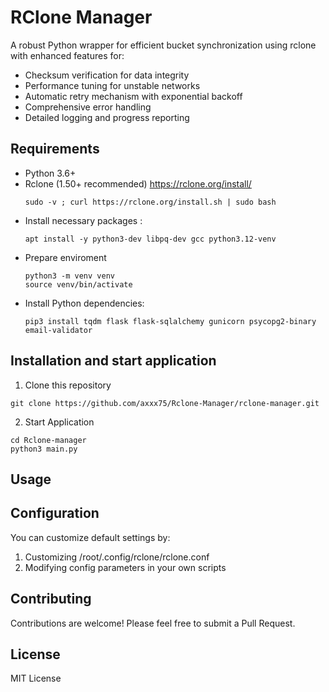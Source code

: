 # RClone Manager

A robust Python wrapper for efficient bucket synchronization using rclone with enhanced features for:

- Checksum verification for data integrity
- Performance tuning for unstable networks
- Automatic retry mechanism with exponential backoff
- Comprehensive error handling
- Detailed logging and progress reporting

## Requirements

- Python 3.6+
- Rclone (1.50+ recommended)  https://rclone.org/install/
  ```
  sudo -v ; curl https://rclone.org/install.sh | sudo bash
  ```
- Install necessary packages :
  ```
  apt install -y python3-dev libpq-dev gcc python3.12-venv
  ```
- Prepare enviroment
  ```
  python3 -m venv venv
  source venv/bin/activate
  ```
- Install Python dependencies:
  ```
  pip3 install tqdm flask flask-sqlalchemy gunicorn psycopg2-binary email-validator
  ```

## Installation and start application

1. Clone this repository
  ```
  git clone https://github.com/axxx75/Rclone-Manager/rclone-manager.git
  ```
2. Start Application
  ```
  cd Rclone-manager
  python3 main.py
  ```

## Usage


## Configuration

You can customize default settings by:

1. Customizing /root/.config/rclone/rclone.conf
3. Modifying config parameters in your own scripts

## Contributing

Contributions are welcome! Please feel free to submit a Pull Request.

## License

MIT License
